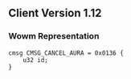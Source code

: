 ## Client Version 1.12

### Wowm Representation
```rust,ignore
cmsg CMSG_CANCEL_AURA = 0x0136 {
    u32 id;    
}

```
